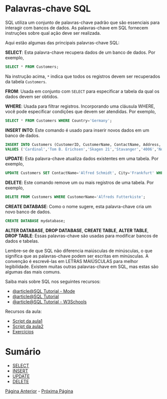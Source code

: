 # Palavras-chave SQL

SQL utiliza um conjunto de palavras-chave padrão que são essenciais para interagir com bancos de dados. As palavras-chave em SQL fornecem instruções sobre qual ação deve ser realizada.

Aqui estão algumas das principais palavras-chave SQL:

**SELECT**: Esta palavra-chave recupera dados de um banco de dados. Por exemplo,

```sql
SELECT * FROM Customers;
```

Na instrução acima, `*` indica que todos os registros devem ser recuperados da tabela `Customers`.

**FROM**: Usada em conjunto com `SELECT` para especificar a tabela da qual os dados devem ser obtidos.

**WHERE**: Usada para filtrar registros. Incorporando uma cláusula WHERE, você pode especificar condições que devem ser atendidas. Por exemplo,

```sql
SELECT * FROM Customers WHERE Country='Germany';
```

**INSERT INTO**: Este comando é usado para inserir novos dados em um banco de dados.

```sql
INSERT INTO Customers (CustomerID, CustomerName, ContactName, Address, City, PostalCode, Country)
VALUES ('Cardinal','Tom B. Erichsen','Skagen 21','Stavanger','4006','Norway');
```

**UPDATE**: Esta palavra-chave atualiza dados existentes em uma tabela. Por exemplo,

```sql
UPDATE Customers SET ContactName='Alfred Schmidt', City='Frankfurt' WHERE CustomerID=1;
```

**DELETE**: Este comando remove um ou mais registros de uma tabela. Por exemplo,

```sql
DELETE FROM Customers WHERE CustomerName='Alfreds Futterkiste';
```

**CREATE DATABASE**: Como o nome sugere, esta palavra-chave cria um novo banco de dados.

```sql
CREATE DATABASE mydatabase;
```

**ALTER DATABASE**, **DROP DATABASE**, **CREATE TABLE**, **ALTER TABLE**, **DROP TABLE**: Essas palavras-chave são usadas para modificar bancos de dados e tabelas.

Lembre-se de que SQL não diferencia maiúsculas de minúsculas, o que significa que as palavras-chave podem ser escritas em minúsculas. A convenção é escrevê-las em LETRAS MAIÚSCULAS para melhor legibilidade. Existem muitas outras palavras-chave em SQL, mas estas são algumas das mais comuns.

Saiba mais sobre SQL nos seguintes recursos:

- [@article@SQL Tutorial - Mode](https://mode.com/sql-tutorial/)
- [@article@SQL Tutorial](https://www.sqltutorial.org/)
- [@article@SQL Tutorial - W3Schools](https://www.w3schools.com/sql/default.asp)

Recursos da aula:
- [Script da aula1](./aulas/aula1/README.md)
- [Script da aula2](./aulas/aula2/README.md)
- [Exercícios](./aulas/exercicios/README.md)


# Sumário
- [SELECT](./select/README.md)
- [INSERT](./insert/README.md)
- [UPDATE](./update/README.md)
- [DELETE](./delete/README.md)

[Página Anterior](../mysql/README.md) - [Próxima Página](./select/README.md)